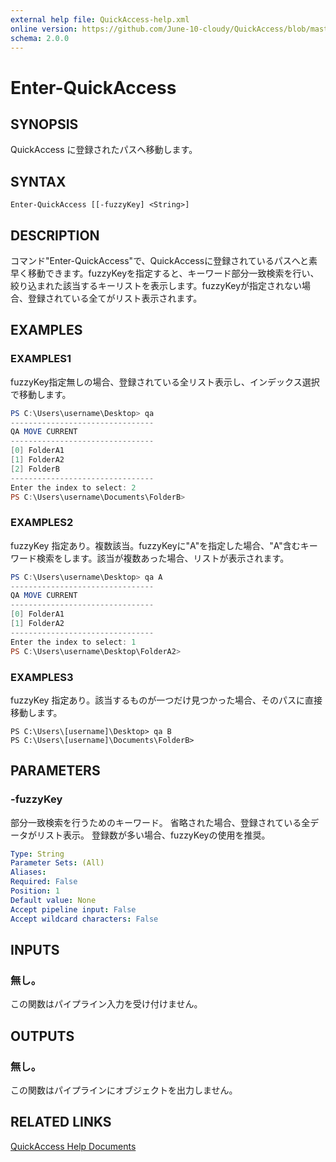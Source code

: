 ```yaml
---
external help file: QuickAccess-help.xml
online version: https://github.com/June-10-cloudy/QuickAccess/blob/master/help/ja-JP/QuickAccess-help.xml
schema: 2.0.0
---
```

# Enter-QuickAccess
## SYNOPSIS
QuickAccess に登録されたパスへ移動します。
## SYNTAX
```
Enter-QuickAccess [[-fuzzyKey] <String>]
```
## DESCRIPTION
コマンド"Enter-QuickAccess"で、QuickAccessに登録されているパスへと素早く移動できます。fuzzyKeyを指定すると、キーワード部分一致検索を行い、絞り込まれた該当するキーリストを表示します。fuzzyKeyが指定されない場合、登録されている全てがリスト表示されます。
## EXAMPLES
### EXAMPLES1
fuzzyKey指定無しの場合、登録されている全リスト表示し、インデックス選択で移動します。
```powershell
PS C:\Users\username\Desktop> qa
--------------------------------
QA MOVE CURRENT
--------------------------------
[0] FolderA1
[1] FolderA2
[2] FolderB
--------------------------------
Enter the index to select: 2
PS C:\Users\username\Documents\FolderB> 
```
### EXAMPLES2
fuzzyKey 指定あり。複数該当。fuzzyKeyに"A"を指定した場合、"A"含むキーワード検索をします。該当が複数あった場合、リストが表示されます。
```powershell
PS C:\Users\username\Desktop> qa A
--------------------------------
QA MOVE CURRENT
--------------------------------
[0] FolderA1
[1] FolderA2
--------------------------------
Enter the index to select: 1
PS C:\Users\username\Desktop\FolderA2> 
```
### EXAMPLES3
fuzzyKey 指定あり。該当するものが一つだけ見つかった場合、そのパスに直接移動します。
```
PS C:\Users\[username]\Desktop> qa B
PS C:\Users\[username]\Documents\FolderB> 
```
## PARAMETERS
### -fuzzyKey
部分一致検索を行うためのキーワード。
省略された場合、登録されている全データがリスト表示。
登録数が多い場合、fuzzyKeyの使用を推奨。
```yaml
Type: String
Parameter Sets: (All)
Aliases:
Required: False
Position: 1
Default value: None
Accept pipeline input: False
Accept wildcard characters: False
```
## INPUTS
### 無し。
この関数はパイプライン入力を受け付けません。
## OUTPUTS
### 無し。
この関数はパイプラインにオブジェクトを出力しません。
## RELATED LINKS
[QuickAccess Help Documents](https://github.com/June-10-cloudy/QuickAccess-Help)
